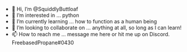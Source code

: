 - 👋 Hi, I’m @SquiddlyButtloaf
- 👀 I’m interested in ... python
- 🌱 I’m currently learning ... how to function as a human being
- 💞️ I’m looking to collaborate on ... anything at all, so long as I can learn! 
- 📫 How to reach me ... message me here or hit me up on Discord. FreebasedPropane#0430
